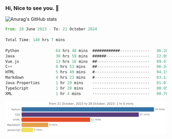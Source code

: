 ### Hi, Nice to see you. 👋

<!--
**EtherFin/EtherFin** is a ✨ _special_ ✨ repository because its `README.md` (this file) appears on your GitHub profile.

Here are some ideas to get you started:

- 🔭 I’m currently working on ...
- 🌱 I’m currently learning ...
- 👯 I’m looking to collaborate on ...
- 🤔 I’m looking for help with ...
- 💬 Ask me about ...
- 📫 How to reach me: ...
- 😄 Pronouns: ...
- ⚡ Fun fact: ...
-->


![Anurag's GitHub stats](https://github-readme-stats.vercel.app/api?username=EtherFin&bg_color=30,e96443,e97f43,e99943,e9b443,e9ce43,e9e843,d3e943,bee943,a9e943,94e943&title_color=fff&text_color=000&show_icons=true&icon_color=000)


<!--START_SECTION:waka-->

```rust
From: 28 June 2023 - To: 21 October 2024

Total Time: 140 hrs 7 mins

Python                64 hrs 48 mins  ############-------------   46.20 %
Java                  30 hrs 59 mins  ######-------------------   22.09 %
Vue.js                13 hrs 16 mins  ##-----------------------   09.47 %
C++                   8 hrs 53 mins   ##-----------------------   06.34 %
HTML                  5 hrs 49 mins   #------------------------   04.15 %
Markdown              4 hrs 23 mins   #------------------------   03.13 %
Java Properties       1 hr 29 mins    -------------------------   01.07 %
TypeScript            1 hr 20 mins    -------------------------   00.95 %
XML                   1 hr 4 mins     -------------------------   00.76 %
```

<!--END_SECTION:waka-->

<img
  src="https://github.com/EtherFin/EtherFin/blob/master/images/stat.svg"
  alt="Work Dashboard"
/>

